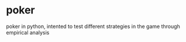 # poker
 poker in python, intented to test different strategies in the game through empirical analysis
